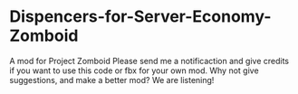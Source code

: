 # Dispencers-for-Server-Economy-Zomboid
A mod for Project Zomboid
Please send me a notificaction and give credits if you want to use this code or fbx for your own mod.
Why not give suggestions, and make a better mod? We are listening!
